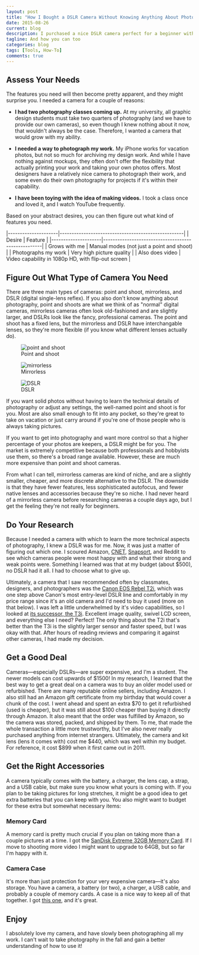 ```yaml
---
layout: post
title: "How I Bought a DSLR Camera Without Knowing Anything About Photography"
date: 2015-08-26
current: blog
description: I purchased a nice DSLR camera perfect for a beginner without knowing anything about photography by following a few simple steps. Anyone can do it.
tagline: And how you can too
categories: blog
tags: [Tools, How-To]
comments: true
---
```


## Assess Your Needs

The features you need will then become pretty apparent, and they might surprise you. I needed a camera for a couple of reasons:

* **I had two photography classes coming up.** At my university, all graphic design students must take two quarters of photography (and we have to provide our own cameras), so even though I knew nothing about it now, that wouldn't always be the case. Therefore, I wanted a camera that would grow with my ability.

* **I needed a way to photograph my work.** My iPhone works for vacation photos, but not so much for archiving my design work. And while I have nothing against mockups, they often don't offer the flexibility that actually printing your work and taking your own photos offers. Most designers have a relatively nice camera to photograph their work, and some even do their own photography for projects if it's within their capability.

* **I have been toying with the idea of making videos.** I took a class once and loved it, and I watch YouTube frequently. 

Based on your abstract desires, you can then figure out what kind of features you need.

|---------------------|----------------------------------------------------|
| Desire              | Feature                                            |
|---------------------|----------------------------------------------------|
| Grows with me       | Manual modes (not just a point and shoot)          |
| Photographs my work | Very high picture quality                          |
| Also does video     | Video capability in 1080p HD, with flip-out screen |

## Figure Out What Type of Camera You Need

There are three main types of cameras: point and shoot, mirrorless, and DSLR (digital single-lens reflex). If you also don't know anything about photography, point and shoots are what we think of as "normal" digital cameras, mirrorless cameras often look old-fashioned and are slightly larger, and DSLRs look like the fancy, professional cameras. The point and shoot has a fixed lens, but the mirrorless and DSLR have interchangable lenses, so they're more flexible (if you know what different lenses actually do).

<figure>
	<img src="https://upload.wikimedia.org/wikipedia/commons/0/04/Canon_Digital_IXUS_850_IS-ar_5to4-fs_PNr%C2%B00268b.jpg" alt="point and shoot">
	<figcaption>Point and shoot</figcaption>
</figure>

<figure>
	<img src="https://upload.wikimedia.org/wikipedia/commons/a/a0/Leica_M9_Framework.jpg" alt="mirrorless">
	<figcaption>Mirrorless</figcaption>
</figure>

<figure>
	<img src="https://upload.wikimedia.org/wikipedia/commons/thumb/a/a0/Alpha_900.jpg/800px-Alpha_900.jpg" alt="DSLR">
	<figcaption>DSLR</figcaption>
</figure>

If you want solid photos without having to learn the technical details of photography or adjust any settings, the well-named point and shoot is for you. Most are also small enough to fit into any pocket, so they're great to take on vacation or just carry around if you're one of those people who is always taking pictures. 

If you want to get into photography and want more control so that a higher percentage of your photos are keepers, a DSLR might be for you. The market is extremely competitive because both professionals and hobbyists use them, so there's a broad range available. However, these are much more expensive than point and shoot cameras. 

From what I can tell, mirrorless cameras are kind of niche, and are a slightly smaller, cheaper, and more discrete alternative to the DSLR. The downside is that they have fewer features, less sophisticated autofocus, and fewer native lenses and accessories because they're so niche. I had never heard of a mirrorless camera before researching cameras a couple days ago, but I get the feeling they're not really for beginners. 

## Do Your Research

Because I needed a camera with which to learn the more technical aspects of photography, I knew a DSLR was for me. Now, it was just a matter of figuring out which one. I scoured Amazon, [CNET](http://www.cnet.com/topics/cameras/), [Snapsort](http://snapsort.com/), and Reddit to see which cameras people were most happy with and what their strong and weak points were. Something I learned was that at my budget (about $500), no DSLR had it all. I had to choose what to give up.

Ultimately, a camera that I saw recommended often by classmates, designers, and photographers was the [Canon EOS Rebel T2i](http://www.imaging-resource.com/PRODS/T2I/T2IA.HTM), which was one step above Canon's most entry-level DSLR line and comfortably in my price range since it's an old camera and I'd need to buy it used (more on that below). I was left a little underwhelmed by it's video capabilities, so I looked at [its successor, the T3i](http://www.imaging-resource.com/PRODS/T3I/T3IA.HTM). Excellent image quality, swivel LCD screen, and everything else I need? Perfect! The only thing about the T2i that's better than the T3i is the slightly larger sensor and faster speed, but I was okay with that. After hours of reading reviews and comparing it against other cameras, I had made my decision. 

## Get a Good Deal

Cameras&mdash;especially DSLRs&mdash;are super expensive, and I'm a student. The newer models can cost upwards of $1500! In my research, I learned that the best way to get a great deal on a camera was to buy an older model used or refurbished. There are many reputable online sellers, including Amazon. I also still had an Amazon gift certificate from my birthday that would cover a chunk of the cost. I went ahead and spent an extra $70 to get it refurbished (used is cheaper), but it was still about $100 cheaper than buying it directly through Amazon. It also meant that the order was fulfilled by Amazon, so the camera was stored, packed, and shipped by them. To me, that made the whole transaction a little more trustworthy, but I've also never really purchased anything from internet strangers. Ultimately, the camera and kit lens (lens it comes with) cost me $440, which was well within my budget. For reference, it cost $899 when it first came out in 2011. 

## Get the Right Accessories

A camera typically comes with the battery, a charger, the lens cap, a strap, and a USB cable, but make sure you know what yours is coming with. If you plan to be taking pictures for long stretches, it might be a good idea to get extra batteries that you can keep with you. You also might want to budget for these extra but somewhat necessary items:

### Memory Card

A memory card is pretty much crucial if you plan on taking more than a couple pictures at a time. I got the [SanDisk Extreme 32GB Memory Card](http://www.amazon.com/gp/product/B00MBFPT44/ref=ask_ql_qh_dp_hza). If I move to shooting more video I might want to upgrade to 64GB, but so far I'm happy with it.

### Camera Case

It's more than just protection for your very expensive camera&mdash;it's also storage. You have a camera, a battery (or two), a charger, a USB cable, and probably a couple of memory cards. A case is a nice way to keep all of that together. I got [this one](http://www.amazon.com/gp/product/B00004WCGF?psc=1&redirect=true&ref_=oh_aui_detailpage_o00_s00), and it's great.

## Enjoy

I absolutely love my camera, and have slowly been photographing all my work. I can't wait to take photography in the fall and gain a better understanding of how to use it!
